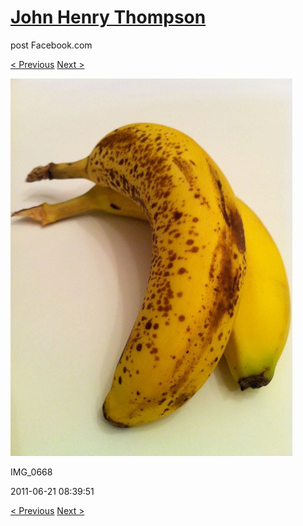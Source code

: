 # [John Henry Thompson](../README.md)
post Facebook.com

[< Previous](2011-06-22-8.md) [Next >](2011-06-19-1.md)

[![](../media/2011-06-21/Table-IMG_0668.jpg)](../README.md)

IMG_0668

2011-06-21 08:39:51

[< Previous](2011-06-22-8.md) [Next >](2011-06-19-1.md)